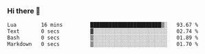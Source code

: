 ### Hi there 👋

<!--
**gustavkrist/gustavkrist** is a ✨ _special_ ✨ repository because its `README.md` (this file) appears on your GitHub profile.

Here are some ideas to get you started:

- 🔭 I’m currently working on ...
- 🌱 I’m currently learning ...
- 👯 I’m looking to collaborate on ...
- 🤔 I’m looking for help with ...
- 💬 Ask me about ...
- 📫 How to reach me: ...
- 😄 Pronouns: ...
- ⚡ Fun fact: ...
-->

<!--START_SECTION:waka-->

```txt
Lua        16 mins         ███████████████████████▒░   93.67 %
Text       0 secs          ▓░░░░░░░░░░░░░░░░░░░░░░░░   02.74 %
Bash       0 secs          ▒░░░░░░░░░░░░░░░░░░░░░░░░   01.89 %
Markdown   0 secs          ▒░░░░░░░░░░░░░░░░░░░░░░░░   01.70 %
```

<!--END_SECTION:waka-->
